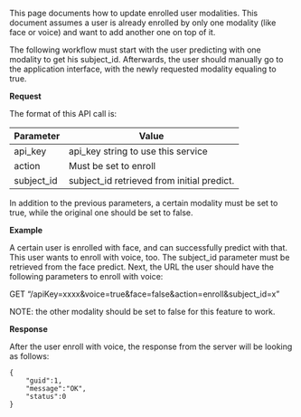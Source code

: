 This page documents how to update enrolled user modalities. This document assumes a user is already enrolled by only one modality (like face or voice) and want to add another one on top of it.

The following workflow must start with the user predicting with one modality to get his subject_id. Afterwards, the user should manually go to the application interface, with the newly requested modality equaling to true.

**Request**


The format of this API call is:  


|Parameter     |         Value| 
|-----|----|
|api_key       |         api_key string to use this service|
|action           |         Must be set to enroll|
|subject_id      |         subject_id retrieved from initial predict.|

In addition to the previous parameters, a certain modality must be set to true, while the original one should be set to false.


**Example**

A certain user is enrolled with face, and can successfully predict with that. This user wants to enroll with voice, too. The subject_id parameter must be retrieved from the face predict. Next, the URL the user should have the following parameters to enroll with voice:

GET “/apiKey=xxxx&voice=true&face=false&action=enroll&subject_id=x”

NOTE: the other modality should be set to false for this feature to work.


**Response**

After the user enroll with voice, the response from the server will be looking as follows:

```
{
    "guid":1,
    "message":"OK",
    "status":0
}
```

